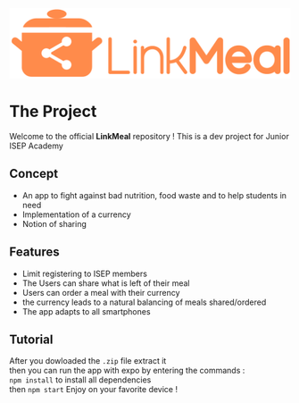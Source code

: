 ![LinkMeal Logo](/app/assets/images/logoText-Orange.png)
# The Project
Welcome to the official **LinkMeal** repository ! 
This is a dev project for Junior ISEP Academy  
## Concept  
- An app to fight against bad nutrition, food waste and to help students in need  
- Implementation of a currency
- Notion of sharing  
## Features  
- Limit registering to ISEP members  
- The Users can share what is left of their meal  
- Users can order a meal with their currency
- the currency leads to a natural balancing of meals shared/ordered
- The app adapts to all smartphones  

## Tutorial
After you dowloaded the ``.zip`` file extract it  
then you can run the app with expo by entering the commands :  
``npm install`` to install all dependencies  
then ``npm start``
Enjoy on your favorite device !
